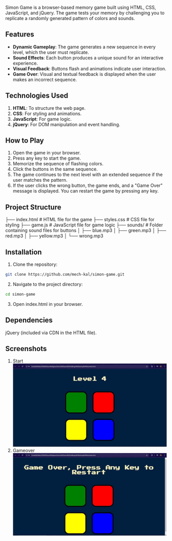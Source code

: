 Simon Game is a browser-based memory game built using HTML, CSS, JavaScript, and jQuery. The game tests your memory by challenging you to replicate a randomly generated pattern of colors and sounds.

## Features
- **Dynamic Gameplay**: The game generates a new sequence in every level, which the user must replicate.
- **Sound Effects**: Each button produces a unique sound for an interactive experience.
- **Visual Feedback**: Buttons flash and animations indicate user interaction.
- **Game Over**: Visual and textual feedback is displayed when the user makes an incorrect sequence.

## Technologies Used
1. **HTML**: To structure the web page.
2. **CSS**: For styling and animations.
3. **JavaScript**: For game logic.
4. **jQuery**: For DOM manipulation and event handling.

## How to Play
1. Open the game in your browser.
2. Press any key to start the game.
3. Memorize the sequence of flashing colors.
4. Click the buttons in the same sequence.
5. The game continues to the next level with an extended sequence if the user matches the pattern.
6. If the user clicks the wrong button, the game ends, and a "Game Over" message is displayed. You can restart the game by pressing any key.

## Project Structure
├── index.html # HTML file for the game ├── styles.css # CSS file for styling ├── game.js # JavaScript file for game logic ├── sounds/ # Folder containing sound files for buttons │ ├── blue.mp3 │ ├── green.mp3 │ ├── red.mp3 │ ├── yellow.mp3 │ └── wrong.mp3




## Installation
1. Clone the repository:
```bash
git clone https://github.com/mech-kal/simon-game.git
```
2. Navigate to the project directory:
```bash
cd simon-game
```
3. Open index.html in your browser.

## Dependencies
jQuery (included via CDN in the HTML file).

## Screenshots
1. Start
![startpage](./image/Start.jpg)
2. Gameover
![gameover](./image/Gameover.jpg)